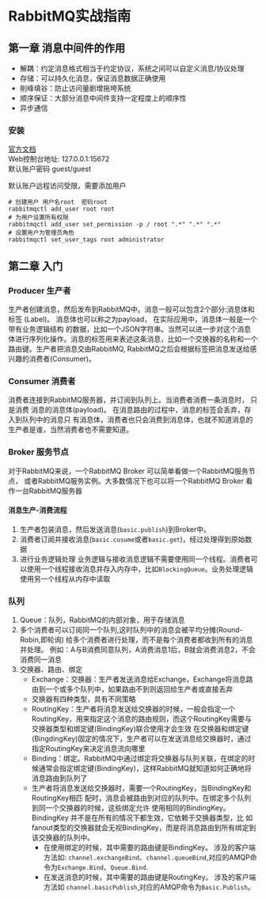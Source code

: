 # RabbitMQ实战指南


## 第一章 消息中间件的作用
* 解耦：约定消息格式相当于约定协议，系统之间可以自定义消息/协议处理
* 存储：可以持久化消息，保证消息数据正确使用
* 削峰填谷：防止访问量剧增拖垮系统
* 顺序保证：大部分消息中间件支持一定程度上的顺序性
* 异步通信

### 安装
[官方文档](https://www.rabbitmq.com/download.html)  
Web控制台地址: 127.0.0.1:15672  
默认账户密码 guest/guest

默认账户远程访问受限，需要添加用户
```shell
# 创建用户 用户名root  密码root
rabbitmqctl add_user root root
# 为用户设置所有权限
rabbitmqctl add_user set_permission -p / root ".*" ".*" ".*"
# 设置用户为管理员角色
rabbitmqctl set_user_tags root administrator
```

## 第二章 入门
### Producer 生产者
生产者创建消息，然后发布到RabbitMQ中。消息一般可以包含2个部分:消息体和标签
(Label)。 消息体也可以称之为payload， 在实际应用中，消息体一般是一个带有业务逻辑结构
的数据，比如一个JSON字符串。当然可以进一步对这个消息体进行序列化操作。消息的标签用来表述这条消息，比如一个交换器的名称和一个路由键。生产者把消息交由RabbitMQ,
RabbitMQ之后会根据标签把消息发送给感兴趣的消费者(Consumer)。
### Consumer 消费者
消费者连接到RabbitMQ服务器，并订阅到队列上。当消费者消费一条消息时， 只是消费
消息的消息体(payload)。 在消息路由的过程中，消息的标签会丢弃，存入到队列中的消息只
有消息体，消费者也只会消费到消息体，也就不知道消息的生产者是谁，当然消费者也不需要知道。

### Broker 服务节点
对于RabbitMQ来说，一个RabbitMQ Broker 可以简单看做一个RabbitMQ服务节点，
或者RabbitMQ服务实例。大多数情况下也可以将一个RabbitMQ Broker 看作一台RabbitMQ服务器

#### 消息生产-消费流程
1. 生产者包装消息，然后发送消息(`basic.publish`)到Broker中。
2. 消费者订阅并接收消息(`basic.cusume`或者`basic.get`)，经过处理得到原始数据
3. 进行业务逻辑处理
业务逻辑与接收消息逻辑不需要使用同一个线程。消费者可以使用一个线程接收消息并存入内存中，比如`BlockingQueue`。业务处理逻辑
使用另一个线程从内存中读取
### 队列
1. Queue：队列，RabbitMQ的内部对象，用于存储消息
2. 多个消费者可以订阅同一个队列,这时队列中的消息会被平均分摊(Round-Robin,即轮询)
给多个消费者进行处理，而不是每个消费者都收到所有的消息并处理。
例如：A与B消费同意队列，A消费消息1后，B就会消费消息2，不会消费同一消息
3. 交换器、路由、绑定
   * Exchange：交换器：生产者发送消息给Exchange，Exchange将消息路由到一个或多个队列中，如果路由不到则返回给生产者或直接丢弃
   * 交换器有四种类型，具有不同策略
   * RoutingKey：生产者将消息发送给交换器的时候，一般会指定一个RoutingKey，用来指定这个消息的路由规则，而这个RoutingKey需要与交换器类型和绑定键(BindingKey)联合使用才会生效
     在交换器和绑定键(BingdingKey)固定的情况下，生产者可以在发送消息给交换器时，通过指定RoutingKey来决定消息流向哪里
   * Binding：绑定。RabbitMQ中通过绑定将交换器与队列关联，在绑定的时候通常会指定绑定键(BindingKey)，这样RabbitMQ就知道如何正确地将消息路由到队列了
   * 生产者将消息发送给交换器时，需要一个RoutingKey，当BindingKey和RoutingKey相匹
     配时，消息会被路由到对应的队列中。在绑定多个队列到同一个交换器的时候，这些绑定允许
     使用相同的BindingKey。BindingKey 并不是在所有的情况下都生效，它依赖于交换器类型，比
     如fanout类型的交换器就会无视BindingKey，而是将消息路由到所有绑定到该交换器的队列中。  
     * 在使用绑定的时候，其中需要的路由键是BindingKey。 涉及的客户端方法如:
     `channel.exchangeBind`、`channel.queueBind`,对应的AMQP命令为`Exchange.Bind`、`Queue.Bind`.
     * 在发送消息的时候，其中需要的路由键是RoutingKey。 涉及的客户端方法如
     `channel.basicPublish`,对应的AMQP命令为`Basic.Publish`。


